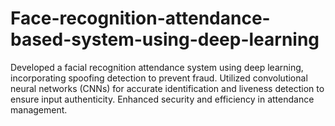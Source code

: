 # Face-recognition-attendance-based-system-using-deep-learning
Developed a facial recognition attendance system using deep learning, incorporating spoofing detection to prevent fraud. Utilized convolutional neural networks (CNNs) for accurate identification and liveness detection to ensure input authenticity. Enhanced security and efficiency in attendance management.
